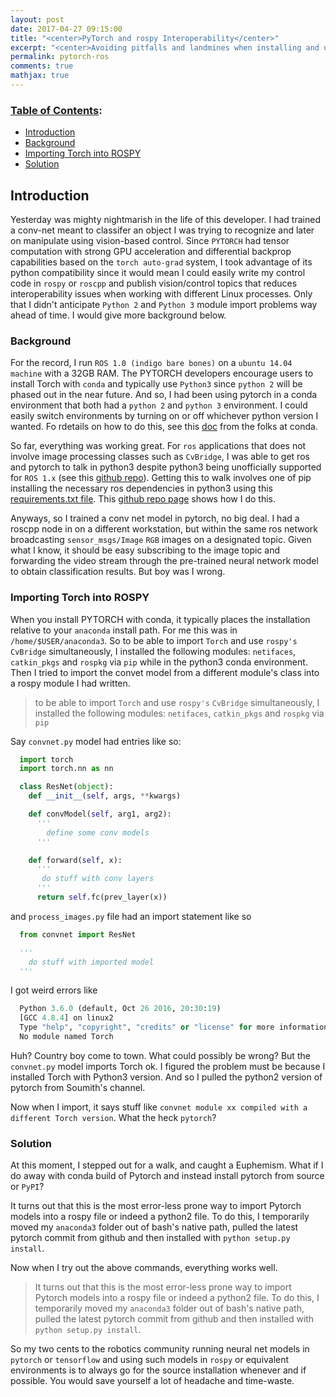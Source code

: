 ```yaml
---
layout: post
date: 2017-04-27 09:15:00
title: "<center>PyTorch and rospy Interoperability</center>"
excerpt: "<center>Avoiding pitfalls and landmines when installing and using a neural network framework in rospy.</center>"
permalink: pytorch-ros
comments: true
mathjax: true
---
```


### [Table of Contents](#table-of-contents):

  - [Introduction](#introduction)
  - [Background](#nonlinear)
  - [Importing Torch into ROSPY](#problem-formulation)  
  - [Solution](#solution)

<a name='introduction'></a>
## Introduction

Yesterday was mighty nightmarish in the life of this developer. I had trained a conv-net meant to classifer an object I was trying to recognize and later on manipulate using vision-based control. Since `PYTORCH` had tensor computation with strong GPU acceleration and differential backprop capabilities based on the `torch auto-grad` system, I took advantage of its python compatibility since it would mean I could easily write my control code in `rospy` or `roscpp` and publish vision/control topics that reduces interoperability issues when working with different Linux processes. Only that I didn't anticipate `Python 2` and `Python 3` module import problems way ahead of time. I would give more background below.

<a name="nonlinear"></a>
### Background

For the record, I run `ROS 1.0 (indigo bare bones)` on a `ubuntu 14.04 machine` with a 32GB RAM. The PYTORCH developers encourage users to install Torch with `conda` and typically use `Python3` since `python 2` will be phased out in the near future. And so, I had been using pytorch in a conda environment that both had a `python 2` and `python 3` environment. I could easily switch environments by turning on or off whichever python version I wanted. Fo rdetails on how to do this, see this [doc](https://conda.io/docs/py2or3.html) from the folks at conda.

So far, everything was working great. For `ros` applications that does not involve image processing classes such as `CvBridge`, I was able to get ros and pytorch to talk in python3 despite python3 being unofficially supported for `ROS 1.x` (see this [github repo](https://github.com/ros2/ros2/wiki)). Getting this to walk involves one of pip installing the necessary ros dependencies in python3 using this [requirements.txt file](https://github.com/lakehanne/RAL2017/blob/master/requirements.txt). This [github repo page](https://github.com/lakehanne/RAL2017/blob/master/pyrnn/src) shows how I do this.


Anyways, so I trained a conv net model in pytorch, no big deal. I had a roscpp node in on a different workstation, but within the same ros network broadcasting `sensor_msgs/Image` `RGB` images on a designated topic. Given what I know, it should be easy subscribing to the image topic and forwarding the video stream through the pre-trained neural network model to obtain classification results. But boy was I wrong.


<a name="problem-formulation"></a>
### Importing Torch into ROSPY

When you install PYTORCH with conda, it typically places the installation relative to your `anaconda` install path. For me this was in `/home/$USER/anaconda3`. So to be able to import `Torch` and use `rospy's`  `CvBridge` simultaneously, I installed the following modules: `netifaces`, `catkin_pkgs` and `rospkg` via `pip` while in the python3 conda environment. Then I tried to import the convet model from a different module's class into a rospy module I had written.

> to be able to import `Torch` and use `rospy's`  `CvBridge` simultaneously, I installed the following modules: `netifaces`, `catkin_pkgs` and `rospkg` via `pip`

Say `convnet.py` model had entries like so:

  ```python
    import torch
    import torch.nn as nn

    class ResNet(object):
      def __init__(self, args, **kwargs)

      def convModel(self, arg1, arg2):
        '''
          define some conv models
        '''

      def forward(self, x):
        '''
         do stuff with conv layers
        '''
        return self.fc(prev_layer(x))

  ```

and `process_images.py` file had an import statement like so

```python
  from convnet import ResNet

  '''
    do stuff with imported model
  '''

```
  I got weird errors like

  ```python
    Python 3.6.0 (default, Oct 26 2016, 20:30:19)
    [GCC 4.8.4] on linux2
    Type "help", "copyright", "credits" or "license" for more information.
    No module named Torch
  ```
Huh? Country boy come to town. What could possibly be wrong? But the `convnet.py` model imports Torch ok. I figured the problem must be because I installed Torch with Python3 version. And so I pulled the python2 version of pytorch from Soumith's channel.

Now when I import, it says stuff like `convnet module xx compiled with a different Torch version`. What the heck `pytorch`?


<a name="solution"></a>
### Solution

At this moment, I stepped out for a walk, and caught a Euphemism. What if I do away with conda build of Pytorch and instead install pytorch from source or `PyPI`?

It turns out that this is the most error-less prone way to import Pytorch models into a rospy file or indeed a python2 file. To do this, I temporarily moved my `anaconda3` folder out of bash's native path, pulled the latest pytorch commit from github and then installed with `python setup.py install`.

Now when I try out the above commands, everything works well.

> It turns out that this is the most error-less prone way to import Pytorch models into a rospy file or indeed a python2 file. To do this, I temporarily moved my `anaconda3` folder out of bash's native path, pulled the latest pytorch commit from github and then installed with `python setup.py install`.

So my two cents to the robotics community running neural net models in `pytorch` or `tensorflow` and using such models in `rospy` or equivalent environments is to always go for the source installation whenever and if possible. You would save yourself a lot of headache and time-waste.
